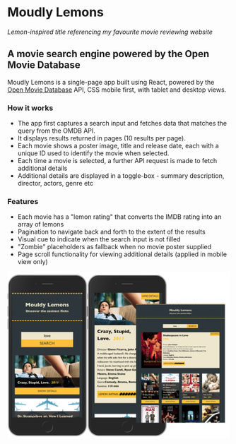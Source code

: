 # Moudly Lemons

_Lemon-inspired title referencing my favourite movie reviewing website_

## A movie search engine powered by the Open Movie Database

Moudly Lemons is a single-page app built using React, powered by the [Open Movie Database](http://www.omdbapi.com) API, CSS mobile first, with tablet and desktop views.

### How it works

- The app first captures a search input and fetches data that matches the query from the OMDB API.
- It displays results returned in pages (10 results per page).
- Each movie shows a poster image, title and release date, each with a unique ID used to identify the movie when selected.
- Each time a movie is selected, a further API request is made to fetch additional details
- Additional details are displayed in a toggle-box - summary description, director, actors, genre etc

### Features

- Each movie has a "lemon rating" that converts the IMDB rating into an array of lemons
- Pagination to navigate back and forth to the extent of the results
- Visual cue to indicate when the search input is not filled
- "Zombie" placeholders as fallback when no movie poster supplied
- Page scroll functionality for viewing additional details (applied in mobile view only)

![Screenshot](./static/movie-screenshot-1.png)
